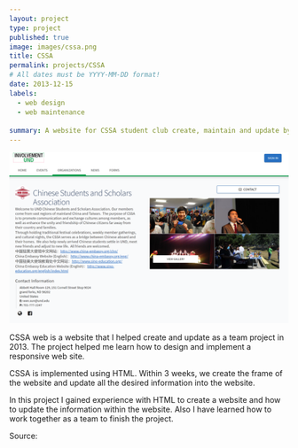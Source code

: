 ```yaml
---
layout: project
type: project
published: true
image: images/cssa.png
title: CSSA
permalink: projects/CSSA
# All dates must be YYYY-MM-DD format!
date: 2013-12-15
labels:
  - web design
  - web maintenance 

summary: A website for CSSA student club create, maintain and update by me and my team.
---
```


<img class="ui medium right floated rounded image" src="../images/cssa.png">

CSSA web is a website that I helped create and update as a team project in 2013. The project helped me learn how to design and implement a responsive web site.

CSSA is implemented using HTML. Within 3 weeks, we create the frame of the website and update all the desired information into the website.

In this project I gained experience with HTML to create a website and how to update the information within the website. Also I have learned how to work together as a team to finish the project.
 
Source: <a href="https://involvement.und.edu/organization/cssa"><i class="large github icon "></i></a>
